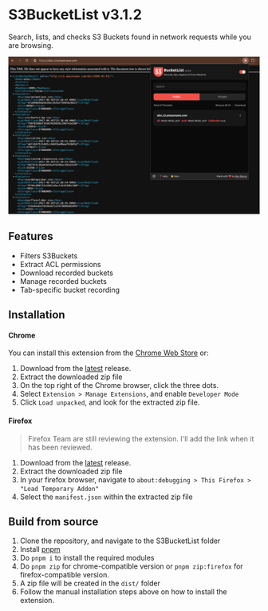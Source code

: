 # S3BucketList v3.1.2

Search, lists, and checks S3 Buckets found in network requests while you are browsing.

![alt text](image.png)

## Features

- Filters S3Buckets
- Extract ACL permissions
- Download recorded buckets
- Manage recorded buckets
- Tab-specific bucket recording

## Installation

#### Chrome

You can install this extension from the [Chrome Web Store](https://chromewebstore.google.com/detail/s3bucketlist/anngjobjhcbancaaogmlcffohpmcniki?authuser=0&hl=en) or:

1. Download from the [latest](https://github.com/AlecBlance/S3BucketList/releases) release.
2. Extract the downloaded zip file
3. On the top right of the Chrome browser, click the three dots.
4. Select `Extension > Manage Extensions`, and enable `Developer Mode`
5. Click `Load unpacked`, and look for the extracted zip file.

#### Firefox

> Firefox Team are still reviewing the extension. I'll add the link when it has been reviewed.

1. Download from the [latest](https://github.com/AlecBlance/S3BucketList/releases) release.
2. Extract the downloaded zip file
3. In your firefox browser, navigate to `about:debugging > This Firefox > "Load Temporary Addon"`
4. Select the `manifest.json` within the extracted zip file

## Build from source

1. Clone the repository, and navigate to the S3BucketList folder
2. Install [pnpm](https://pnpm.io/installation)
3. Do `pnpm i` to install the required modules
4. Do `pnpm zip` for chrome-compatible version or `pnpm zip:firefox` for firefox-compatible version.
5. A zip file will be created in the `dist/` folder
6. Follow the manual installation steps above on how to install the extension.
